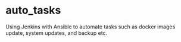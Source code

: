 # auto_tasks
 Using Jenkins with Ansible to automate tasks such as docker images update, system updates, and backup etc.
